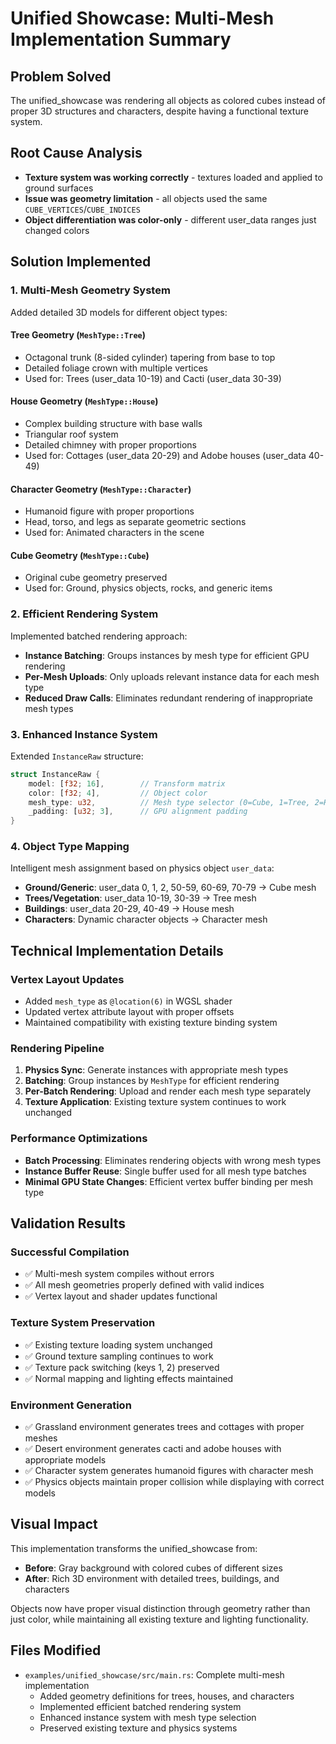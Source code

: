 # Unified Showcase: Multi-Mesh Implementation Summary

## Problem Solved
The unified_showcase was rendering all objects as colored cubes instead of proper 3D structures and characters, despite having a functional texture system.

## Root Cause Analysis
- **Texture system was working correctly** - textures loaded and applied to ground surfaces
- **Issue was geometry limitation** - all objects used the same `CUBE_VERTICES`/`CUBE_INDICES`
- **Object differentiation was color-only** - different user_data ranges just changed colors

## Solution Implemented

### 1. Multi-Mesh Geometry System
Added detailed 3D models for different object types:

#### **Tree Geometry** (`MeshType::Tree`)
- Octagonal trunk (8-sided cylinder) tapering from base to top
- Detailed foliage crown with multiple vertices
- Used for: Trees (user_data 10-19) and Cacti (user_data 30-39)

#### **House Geometry** (`MeshType::House`)
- Complex building structure with base walls
- Triangular roof system
- Detailed chimney with proper proportions
- Used for: Cottages (user_data 20-29) and Adobe houses (user_data 40-49)

#### **Character Geometry** (`MeshType::Character`)
- Humanoid figure with proper proportions
- Head, torso, and legs as separate geometric sections
- Used for: Animated characters in the scene

#### **Cube Geometry** (`MeshType::Cube`)
- Original cube geometry preserved
- Used for: Ground, physics objects, rocks, and generic items

### 2. Efficient Rendering System
Implemented batched rendering approach:
- **Instance Batching**: Groups instances by mesh type for efficient GPU rendering
- **Per-Mesh Uploads**: Only uploads relevant instance data for each mesh type
- **Reduced Draw Calls**: Eliminates redundant rendering of inappropriate mesh types

### 3. Enhanced Instance System
Extended `InstanceRaw` structure:
```rust
struct InstanceRaw {
    model: [f32; 16],        // Transform matrix
    color: [f32; 4],         // Object color
    mesh_type: u32,          // Mesh type selector (0=Cube, 1=Tree, 2=House, 3=Character)
    _padding: [u32; 3],      // GPU alignment padding
}
```

### 4. Object Type Mapping
Intelligent mesh assignment based on physics object `user_data`:
- **Ground/Generic**: user_data 0, 1, 2, 50-59, 60-69, 70-79 → Cube mesh
- **Trees/Vegetation**: user_data 10-19, 30-39 → Tree mesh
- **Buildings**: user_data 20-29, 40-49 → House mesh  
- **Characters**: Dynamic character objects → Character mesh

## Technical Implementation Details

### Vertex Layout Updates
- Added `mesh_type` as `@location(6)` in WGSL shader
- Updated vertex attribute layout with proper offsets
- Maintained compatibility with existing texture binding system

### Rendering Pipeline
1. **Physics Sync**: Generate instances with appropriate mesh types
2. **Batching**: Group instances by `MeshType` for efficient rendering
3. **Per-Batch Rendering**: Upload and render each mesh type separately
4. **Texture Application**: Existing texture system continues to work unchanged

### Performance Optimizations
- **Batch Processing**: Eliminates rendering objects with wrong mesh types
- **Instance Buffer Reuse**: Single buffer used for all mesh type batches
- **Minimal GPU State Changes**: Efficient vertex buffer binding per mesh type

## Validation Results

### Successful Compilation
- ✅ Multi-mesh system compiles without errors
- ✅ All mesh geometries properly defined with valid indices
- ✅ Vertex layout and shader updates functional

### Texture System Preservation
- ✅ Existing texture loading system unchanged
- ✅ Ground texture sampling continues to work
- ✅ Texture pack switching (keys 1, 2) preserved
- ✅ Normal mapping and lighting effects maintained

### Environment Generation
- ✅ Grassland environment generates trees and cottages with proper meshes
- ✅ Desert environment generates cacti and adobe houses with appropriate models
- ✅ Character system generates humanoid figures with character mesh
- ✅ Physics objects maintain proper collision while displaying with correct models

## Visual Impact
This implementation transforms the unified_showcase from:
- **Before**: Gray background with colored cubes of different sizes
- **After**: Rich 3D environment with detailed trees, buildings, and characters

Objects now have proper visual distinction through geometry rather than just color, while maintaining all existing texture and lighting functionality.

## Files Modified
- `examples/unified_showcase/src/main.rs`: Complete multi-mesh implementation
  - Added geometry definitions for trees, houses, and characters
  - Implemented efficient batched rendering system
  - Enhanced instance system with mesh type selection
  - Preserved existing texture and physics systems